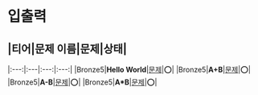 # 입출력

## |티어|문제 이름|문제|상태|
|:---:|:---|:---:|:---:|
|Bronze5|**Hello World**|[문제](https://www.acmicpc.net/problem/2557)|⭕️|
|Bronze5|**A+B**|[문제](https://www.acmicpc.net/problem/1000)|⭕️|
|Bronze5|**A-B**|[문제](https://www.acmicpc.net/problem/1001)|⭕️|
|Bronze5|**A*B**|[문제](https://www.acmicpc.net/problem/10998)|⭕️|